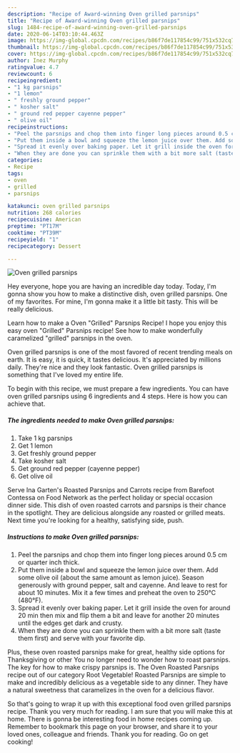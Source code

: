 ```yaml
---
description: "Recipe of Award-winning Oven grilled parsnips"
title: "Recipe of Award-winning Oven grilled parsnips"
slug: 1484-recipe-of-award-winning-oven-grilled-parsnips
date: 2020-06-14T03:10:44.463Z
image: https://img-global.cpcdn.com/recipes/b86f7de117854c99/751x532cq70/oven-grilled-parsnips-recipe-main-photo.jpg
thumbnail: https://img-global.cpcdn.com/recipes/b86f7de117854c99/751x532cq70/oven-grilled-parsnips-recipe-main-photo.jpg
cover: https://img-global.cpcdn.com/recipes/b86f7de117854c99/751x532cq70/oven-grilled-parsnips-recipe-main-photo.jpg
author: Inez Murphy
ratingvalue: 4.7
reviewcount: 6
recipeingredient:
- "1 kg parsnips"
- "1 lemon"
- " freshly ground pepper"
- " kosher salt"
- " ground red pepper cayenne pepper"
- " olive oil"
recipeinstructions:
- "Peel the parsnips and chop them into finger long pieces around 0.5 cm or quarter inch thick."
- "Put them inside a bowl and squeeze the lemon juice over them. Add some olive oil (about the same amount as lemon juice). Season generously with ground pepper, salt and cayenne. And leave to rest for about 10 minutes. Mix it a few times and preheat the oven to 250°C (480°F)."
- "Spread it evenly over baking paper. Let it grill inside the oven for around 20 min then mix and flip them a bit and leave for another 20 minutes until the edges get dark and crusty."
- "When they are done you can sprinkle them with a bit more salt (taste them first) and serve with your favorite dip."
categories:
- Recipe
tags:
- oven
- grilled
- parsnips

katakunci: oven grilled parsnips 
nutrition: 268 calories
recipecuisine: American
preptime: "PT17M"
cooktime: "PT39M"
recipeyield: "1"
recipecategory: Dessert

---
```



![Oven grilled parsnips](https://img-global.cpcdn.com/recipes/b86f7de117854c99/751x532cq70/oven-grilled-parsnips-recipe-main-photo.jpg)

Hey everyone, hope you are having an incredible day today. Today, I'm gonna show you how to make a distinctive dish, oven grilled parsnips. One of my favorites. For mine, I'm gonna make it a little bit tasty. This will be really delicious.

Learn how to make a Oven &#34;Grilled&#34; Parsnips Recipe! I hope you enjoy this easy oven &#34;Grilled&#34; Parsnips recipe! See how to make wonderfully caramelized &#34;grilled&#34; parsnips in the oven.

Oven grilled parsnips is one of the most favored of recent trending meals on earth. It is easy, it is quick, it tastes delicious. It's appreciated by millions daily. They're nice and they look fantastic. Oven grilled parsnips is something that I've loved my entire life.


To begin with this recipe, we must prepare a few ingredients. You can have oven grilled parsnips using 6 ingredients and 4 steps. Here is how you can achieve that.

<!--inarticleads1-->

##### The ingredients needed to make Oven grilled parsnips:

1. Take 1 kg parsnips
1. Get 1 lemon
1. Get  freshly ground pepper
1. Take  kosher salt
1. Get  ground red pepper (cayenne pepper)
1. Get  olive oil


Serve Ina Garten&#39;s Roasted Parsnips and Carrots recipe from Barefoot Contessa on Food Network as the perfect holiday or special occasion dinner side. This dish of oven roasted carrots and parsnips is their chance in the spotlight. They are delicious alongside any roasted or grilled meats. Next time you&#39;re looking for a healthy, satisfying side, push. 

<!--inarticleads2-->

##### Instructions to make Oven grilled parsnips:

1. Peel the parsnips and chop them into finger long pieces around 0.5 cm or quarter inch thick.
1. Put them inside a bowl and squeeze the lemon juice over them. Add some olive oil (about the same amount as lemon juice). Season generously with ground pepper, salt and cayenne. And leave to rest for about 10 minutes. Mix it a few times and preheat the oven to 250°C (480°F).
1. Spread it evenly over baking paper. Let it grill inside the oven for around 20 min then mix and flip them a bit and leave for another 20 minutes until the edges get dark and crusty.
1. When they are done you can sprinkle them with a bit more salt (taste them first) and serve with your favorite dip.


Plus, these oven roasted parsnips make for great, healthy side options for Thanksgiving or other You no longer need to wonder how to roast parsnips. The key for how to make crispy parsnips is. The Oven Roasted Parsnips recipe out of our category Root Vegetable! Roasted Parsnips are simple to make and incredibly delicious as a vegetable side to any dinner. They have a natural sweetness that caramelizes in the oven for a delicious flavor. 

So that's going to wrap it up with this exceptional food oven grilled parsnips recipe. Thank you very much for reading. I am sure that you will make this at home. There is gonna be interesting food in home recipes coming up. Remember to bookmark this page on your browser, and share it to your loved ones, colleague and friends. Thank you for reading. Go on get cooking!
